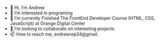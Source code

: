 - 👋 Hi, I’m Andrew
- 👀 I’m interested in programing
- 🌱 I’m currently Finished The FrontEnd Developer Course (HTML, CSS, JavaScript) at Orange Digital Center
- 💞️ I’m looking to collaborate on interesting projects
- 📫 How to reach me, andrewrep24@gmail.


